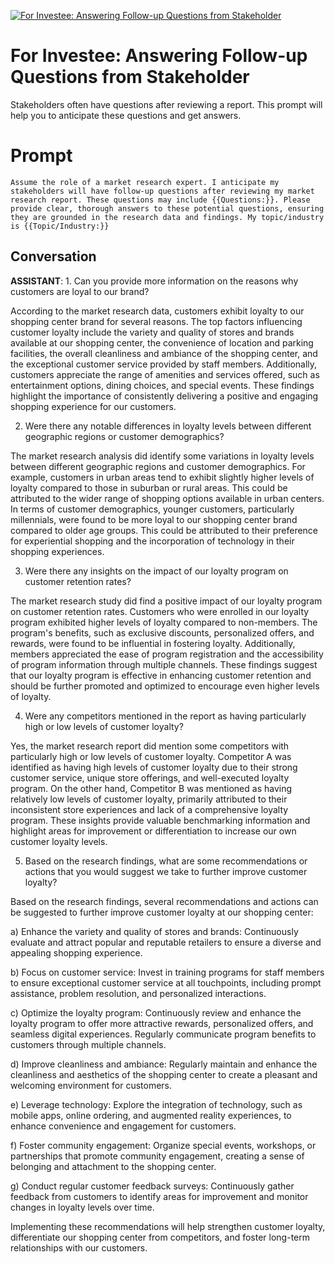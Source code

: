 
[![For Investee: Answering Follow-up Questions from Stakeholder](https://flow-prompt-covers.s3.us-west-1.amazonaws.com/icon/minimalist/mini_6.png)]()
# For Investee: Answering Follow-up Questions from Stakeholder 
Stakeholders often have questions after reviewing a report. This prompt will help you to anticipate these questions and get answers. 



# Prompt

```
Assume the role of a market research expert. I anticipate my stakeholders will have follow-up questions after reviewing my market research report. These questions may include {{Questions:}}. Please provide clear, thorough answers to these potential questions, ensuring they are grounded in the research data and findings. My topic/industry is {{Topic/Industry:}}
```

## Conversation

**ASSISTANT**: 1. Can you provide more information on the reasons why customers are loyal to our brand?



According to the market research data, customers exhibit loyalty to our shopping center brand for several reasons. The top factors influencing customer loyalty include the variety and quality of stores and brands available at our shopping center, the convenience of location and parking facilities, the overall cleanliness and ambiance of the shopping center, and the exceptional customer service provided by staff members. Additionally, customers appreciate the range of amenities and services offered, such as entertainment options, dining choices, and special events. These findings highlight the importance of consistently delivering a positive and engaging shopping experience for our customers.



2. Were there any notable differences in loyalty levels between different geographic regions or customer demographics?



The market research analysis did identify some variations in loyalty levels between different geographic regions and customer demographics. For example, customers in urban areas tend to exhibit slightly higher levels of loyalty compared to those in suburban or rural areas. This could be attributed to the wider range of shopping options available in urban centers. In terms of customer demographics, younger customers, particularly millennials, were found to be more loyal to our shopping center brand compared to older age groups. This could be attributed to their preference for experiential shopping and the incorporation of technology in their shopping experiences.



3. Were there any insights on the impact of our loyalty program on customer retention rates?



The market research study did find a positive impact of our loyalty program on customer retention rates. Customers who were enrolled in our loyalty program exhibited higher levels of loyalty compared to non-members. The program's benefits, such as exclusive discounts, personalized offers, and rewards, were found to be influential in fostering loyalty. Additionally, members appreciated the ease of program registration and the accessibility of program information through multiple channels. These findings suggest that our loyalty program is effective in enhancing customer retention and should be further promoted and optimized to encourage even higher levels of loyalty.



4. Were any competitors mentioned in the report as having particularly high or low levels of customer loyalty?



Yes, the market research report did mention some competitors with particularly high or low levels of customer loyalty. Competitor A was identified as having high levels of customer loyalty due to their strong customer service, unique store offerings, and well-executed loyalty program. On the other hand, Competitor B was mentioned as having relatively low levels of customer loyalty, primarily attributed to their inconsistent store experiences and lack of a comprehensive loyalty program. These insights provide valuable benchmarking information and highlight areas for improvement or differentiation to increase our own customer loyalty levels.



5. Based on the research findings, what are some recommendations or actions that you would suggest we take to further improve customer loyalty?



Based on the research findings, several recommendations and actions can be suggested to further improve customer loyalty at our shopping center:



a) Enhance the variety and quality of stores and brands: Continuously evaluate and attract popular and reputable retailers to ensure a diverse and appealing shopping experience.



b) Focus on customer service: Invest in training programs for staff members to ensure exceptional customer service at all touchpoints, including prompt assistance, problem resolution, and personalized interactions.



c) Optimize the loyalty program: Continuously review and enhance the loyalty program to offer more attractive rewards, personalized offers, and seamless digital experiences. Regularly communicate program benefits to customers through multiple channels.



d) Improve cleanliness and ambiance: Regularly maintain and enhance the cleanliness and aesthetics of the shopping center to create a pleasant and welcoming environment for customers.



e) Leverage technology: Explore the integration of technology, such as mobile apps, online ordering, and augmented reality experiences, to enhance convenience and engagement for customers.



f) Foster community engagement: Organize special events, workshops, or partnerships that promote community engagement, creating a sense of belonging and attachment to the shopping center.



g) Conduct regular customer feedback surveys: Continuously gather feedback from customers to identify areas for improvement and monitor changes in loyalty levels over time.



Implementing these recommendations will help strengthen customer loyalty, differentiate our shopping center from competitors, and foster long-term relationships with our customers.


